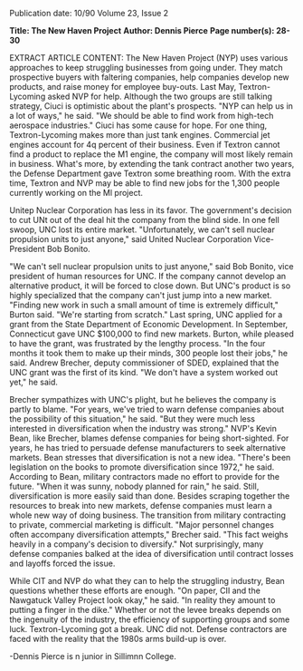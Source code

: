 Publication date: 10/90
Volume 23, Issue 2

**Title: The New Haven Project**
**Author: Dennis Pierce**
**Page number(s): 28-30**

EXTRACT ARTICLE CONTENT:
The New Haven Project (NYP) uses various approaches to keep struggling businesses from going under. They match prospective buyers with faltering companies, help companies develop new products, and raise money for employee buy-outs. Last May, Textron-Lycoming asked NVP for help. Although the two groups are still talking strategy, Ciuci is optimistic about the plant's prospects. "NYP can help us in a lot of ways," he said. "We should be able to find work from high-tech aerospace industries." Ciuci has some cause for hope. For one thing, Textron-Lycoming makes more than just tank engines. Commercial jet engines account for 4q percent of their business. Even if Textron cannot find a product to replace the M1 engine, the company will most likely remain in business. What's more, by extending the tank contract another two years, the Defense Department gave Textron some breathing room. With the extra time, Textron and NVP may be able to find new jobs for the 1,300 people currently working on the Ml project. 

Unitep Nuclear Corporation has less in its favor. The government's decision to cut UNt out of the deal hit the company from the blind side. In one fell swoop, UNC lost its entire market. "Unfortunately, we can't sell nuclear propulsion units to just anyone," said United Nuclear Corporation Vice-President Bob Bonito.


"We can't sell nuclear propulsion units to just anyone," said Bob Bonito, vice president of human resources for UNC. If the company cannot develop an alternative product, it will be forced to close down. But UNC's product is so highly specialized that the company can't just jump into a new market. "Finding new work in such a small amount of time is extremely difficult," Burton said. "We're starting from scratch." Last spring, UNC applied for a grant from the State Department of Economic Development. In September, Connecticut gave UNC $100,000 to find new markets. Burton, while pleased to have the grant, was frustrated by the lengthy process. "In the four months it took them to make up their minds, 300 people lost their jobs," he said. Andrew Brecher, deputy commissioner of SDED, explained that the UNC grant was the first of its kind. "We don't have a system worked out yet," he said. 

Brecher sympathizes with UNC's plight, but he believes the company is partly to blame. "For years, we've tried to warn defense companies about the possibility of this situation," he said. "But they were much less interested in diversification when the industry was strong." NVP's Kevin Bean, like Brecher, blames defense companies for being short-sighted. For years, he has tried to persuade defense manufacturers to seek alternative markets. Bean stresses that diversification is not a new idea. "There's been legislation on the books to promote diversification since 1972," he said. According to Bean, military contractors made no effort to provide for the future. "When it was sunny, nobody planned for rain," he said. Still, diversification is more easily said than done. Besides scraping together the resources to break into new markets, defense companies must learn a whole new way of doing business. The transition from military contracting to private, commercial marketing is difficult. "Major personnel changes often accompany diversification attempts," Brecher said. "This fact weighs heavily in a company's decision to diversify." Not surprisingly, many defense companies balked at the idea of diversification until contract losses and layoffs forced the issue. 

While CIT and NVP do what they can to help the struggling industry, Bean questions whether these efforts are enough. "On paper, CII and the Nawgatuck Valley Project look okay," he said. "In reality they amount to putting a finger in the dike." Whether or not the levee breaks depends on the ingenuity of the industry, the efficiency of supporting groups and some luck. Textron-Lycoming got a break. UNC did not. Defense contractors are faced with the reality that the 1980s arms build-up is over.


-Dennis Pierce is n junior in Sillimnn College.